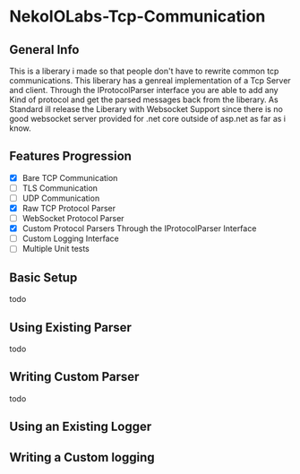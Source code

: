 # NekoIOLabs-Tcp-Communication
## General Info

This is a liberary i made so that people don't have to rewrite common tcp communications. This liberary has a genreal implementation of a Tcp Server and client.
Through the IProtocolParser interface you are able to add any Kind of protocol and get the parsed messages back from the liberary. As Standard ill release the Liberary with
Websocket Support since there is no good websocket server provided for .net core outside of asp.net as far as i know.

## Features Progression
- [x] Bare TCP Communication 
- [ ] TLS Communication
- [ ] UDP Communication
- [x] Raw TCP Protocol Parser
- [ ] WebSocket Protocol Parser
- [x] Custom Protocol Parsers Through the IProtocolParser Interface
- [ ] Custom Logging Interface
- [ ] Multiple Unit tests

## Basic Setup

todo

## Using Existing Parser
todo

## Writing Custom Parser

todo

## Using an Existing Logger

## Writing a Custom logging